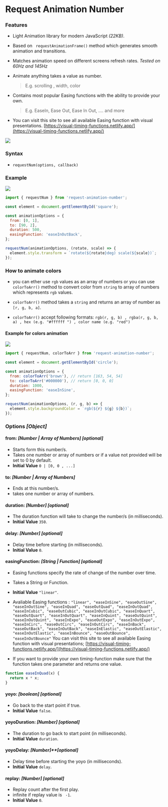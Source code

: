 # Request Animation Number

### Features

- Light Animation library for modern JavaScript _(22KB)_.

- Based on ` requestAnimationFrame()` method which generates smooth animation and transitions.

- Matches animation speed on different screens refresh rates. _Tested on 60Hz and 145Hz_

- Animate anything takes a value as number.

  > E.g. scrolling , width, color

- Contains most popular Easing functions with the ability to provide your own.

  > E.g. EaseIn, Ease Out, Ease In Out, .... and more

- You can visit this site to see all available Easing function with visual presentations.
  [https://visual-timing-functions.netlify.app/](https://visual-timing-functions.netlify.app/)

[![](https://github.com/alabsi91/request-animation-number/blob/media/20210613_185929~1.gif)](https://visual-timing-functions.netlify.app/)

### Syntax

- `requestNum(options, callback)`

### Example

![](https://github.com/alabsi91/request-animation-number/blob/media/20210613_214717~2.gif)

```javascript
import { requestNum } from 'request-animation-number';

const element = document.getElementById('square');

const animationOptions = {
  from: [0, 1],
  to: [90, 2],
  duration: 500,
  easingFunction: 'easeInOutBack',
};

requestNum(animationOptions, (rotate, scale) => {
  element.style.transform = `rotate(${rotate}deg) scale(${scale})`;
});
```

### How to animate colors

- you can ether use `rgb` values as an array of numbers or you can use `colorToArr()` method to convert color from `string` to
  array of numbers which represents `rgb` values.

- `colorToArr()` method takes a `string` and returns an array of number as `[r, g, b, a]`.
- `colorToArr()` accept following formats: `rgb(r, g, b) , rgba(r, g, b, a) , hex (e.g. "#ffffff ") , color name (e.g. "red")`

#### Example for colors animation

![](https://github.com/alabsi91/request-animation-number/blob/media/20210613_215930~1.gif)

```javascript
import { requestNum, colorToArr } from 'request-animation-number';

const element = document.getElementById('circle');

const animationOptions = {
  from: colorToArr('brown'), // return [163, 54, 54]
  to: colorToArr('#000000'), // return [0, 0, 0]
  duration: 1000,
  easingFunction: 'easeInSine',
};

requestNum(animationOptions, (r, g, b) => {
  element.style.backgroundColor = `rgb(${r} ${g} ${b})`;
});
```

### Options _[Object]_

#### from: _[Number | Array of Numbers]_ _[optional]_

- Starts form this number/s.
- Takes one number or array of numbers or if a value not provided will be set to 0 by default.
- **Initial Value** `0 | [0, 0 , ...]`

#### to: _[Number | Array of Numbers]_

- Ends at this number/s.
- takes one number or array of numbers.

#### duration: _[Number]_ _[optional]_

- The duration function will take to change the number/s (in milliseconds).
- **Initial Value** `350`.

#### delay: _[Number]_ _[optional]_

- Delay time before starting (in milliseconds).
- **Initial Value** `0`.

#### easingFunction: _[String | Function]_ _[optional]_

- Easing functions specify the rate of change of the number over time.
- Takes a String or Function.
- **Initial Value** `"linear"`.
- Avaliable Easing functions :
  `"linear", "easeInSine", "easeOutSine", "easeInOutSine", "easeInQuad", "easeOutQuad", "easeInOutQuad", "easeInCubic", "easeOutCubic", "easeInOutCubic", "easeInQuart", "easeOutQuart", "easeInOutQuart", "easeInQuint", "easeOutQuint", "easeInOutQuint", "easeInExpo", "easeOutExpo", "easeInOutExpo", "easeInCirc", "easeOutCirc", "easeInOutCirc", "easeInBack", "easeOutBack", "easeInOutBack", "easeInElastic", "easeOutElastic", "easeInOutElastic", "easeInBounce", "easeOutBounce", "easeInOutBounce"`
  You can visit this site to see all available Easing function with visual presentations;
  [https://visual-timing-functions.netlify.app/](https://visual-timing-functions.netlify.app/)

- If you want to provide your own timing-function make sure that the function takes one parameter and returns one value.

```javascript
function easeInQuad(x) {
  return x * x;
}
```

#### yoyo: _[boolean]_ _[optional]_

- Go back to the start point if true.
- **Initial Value** `false`.

#### yoyoDuration: _[Number]_ _[optional]_

- The duration to go back to start point (in milliseconds).
- **Initial Value** `duration`.

#### yoyoDelay: _[Number]\*\*[optional]_

- Delay time before starting the yoyo (in milliseconds).
- **Initial Value** `delay`.

#### replay: _[Number]_ _[optional]_

- Replay count after the first play.
- infinite if replay value is ` -1`.
- **Initial Value** `0`.
